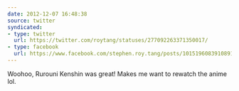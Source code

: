 ```yaml
---
date: 2012-12-07 16:48:38
source: twitter
syndicated:
- type: twitter
  url: https://twitter.com/roytang/statuses/277092263371350017/
- type: facebook
  url: https://www.facebook.com/stephen.roy.tang/posts/10151960839108912
---
```


Woohoo, Rurouni Kenshin was great! Makes me want to rewatch the anime lol.